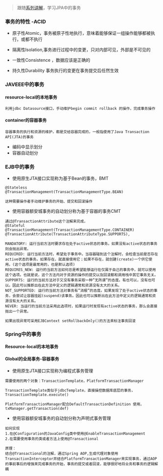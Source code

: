 > 跟随[系列讲解](https://blog.csdn.net/dm_vincent/article/details/52566964)，学习JPA中的事务

### 事务的特性 -ACID
- 原子性Atomic，事务被原子性地执行，意味着能够保证一组操作能够都被执行，或都不执行

- 隔离性Isolation,事务进行过程中的变更，只对内部可见，外部是不可见的

- 一致性Consistence ，数据应该是正确的

- 持久性Durability 事务执行的变更在事务提交后任然生效


### JAVEEE中的事务
#### resource-local的本地事务
```text
利用jdbc Datasource接口，手动维护begin commit rollback 的操作，完成事务操作
```
#### container的容器事务 
```text
容器事务的执行和资源的维护，都是交给容器完成的，一般指使用了Java Transaction API(JTA)的事务
```
- 编码中显示划分
- 容器自动划分

### EJB中的事务
- 使用原生JTA接口实现称为基于Bean的事务，BMT
```text
@Stateless
@TransactionManagement(TransactionManagementType.BEAN)

这种需要操作者手动维护事务的开始、提交和回滚操作
```
- 使用容器额安城事务的自动划分称为基于容器的事务CMT
```text
通过@TransactionAttribute这个注解来完成，
@Stateful
@TransactionManagement(TransactionManagementType.CONTAINER)
@TransactionAttribute(TransactionAttributeType.SUPPORTS),

MANDATORY: 运行当前方法时要求存在处于active状态的事务。如果没有active状态的事务则会抛出异常。
REQUIRED: 运行当前方法时，希望处于事务中。当容器碰到这个注解时，会检查当前是否存在active状态的事务。如果存在，就直接使用它；如果不存在，就创建(create)一个供它使用。(这个选项是最常用的，也是默认选项)
REQUIRES_NEW: 运行的当前方法如何总是希望能够运行在仅属于自己的事务中，就可以使用这个选项。也就是说，这个方法内对于资源的操作的提交以及回滚都和调用栈中其它事务无关。
SUPPORTS: 运行的当前方法对于又没有事务采取一种”无所谓”的态度。有也可以，没有也可以。因此可以推断出在此方法中定义的逻辑通常和资源没有太大的关系。
NOT_SUPPORTED: 运行的当前方法对事务有”消极”的态度。如果发现了处于active状态的事务，会尝试让容器挂起(suspend)该事务。因此也可以推断出在此方法中定义的逻辑通常和资源没有太大的关系。
NEVER: 当运行的当前方法采用此选项时，如果运行时发现有active状态的事务，那么会直接抛出一个异常。

如果出现异常可采用EJBContext setRollbackOnly()的方法来标注事务回滚
```

### Spring中的事务
#### Resource-local的本地事务
#### Global的全局事务-容器事务
- 使用原生JTA接口实现称为编程式事务管理
```text
需要使用的两个对象：TransactionTemplate，PlatformTransactionManager

TransactionTemplate类似于jdbcTemplate，直接操控数据库底层的事务，TransactionTemplate.execute()

PlatformTransactionManager配合DefaultTransactionDefinition 使用，txManager.getTransaction(def)
```
- 使用容器额安城事务的自动划分称为声明式事务管理
```text
如何实现
1.在@Configuration的JavaConfig类中使用@EnableTransactionManagement
2.在需要使用事务的类或者方法上使用@Transactional

原理：
结合@Transactional的注解，通过Spring AOP,生成代理对象使用TransactionInterceptor并结合PlatformTransactionManager来实现事务，通过AOP的事前事后的增强来完成事务的开始，事务的提交或者回滚，能够很好地将业务和事务的逻辑解耦
```